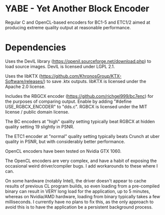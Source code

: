 YABE - Yet Another Block Encoder
================================

Regular C and OpenCL-based encoders for BC1-5 and ETC1/2 aimed at producing extreme quality output at reasonable performance.

Dependencies
============

Uses the DevIL library (https://openil.sourceforge.net/download.php) to load source images. DevIL is licensed under LGPL 2.1.

Uses the libKTX (https://github.com/KhronosGroup/KTX-Software/releases/) to save .ktx outputs. libKTX is licensed under the Apache 2.0 license.

Includes the RBGCX encoder (https://github.com/richgel999/bc7enc) for the purposes of comparing output. Enable by adding 
"#define USE_RGBCX_ENCODER" to "dds.c". RGBCX is licensed under the MIT license / public domain license.

The BC encoders at "high" quality setting typically beat RGBCX at hidden quality setting 19 slightly in PSNR.

The ETC1 encoder at "normal" quality setting typically beats Crunch at uber quality in PSNR, but with considerably better 
performance.

OpenCL encoders have been tested on Nvidia GTX 1060.

The OpenCL encoders are very complex, and have a habit of exposing the occasional weird driver/compiler bugs. I add workarounds
to these where I can.

On some hardware (notably Intel), the driver doesn't appear to cache results of previous CL program builds, so even loading 
from a pre-compiled binary can result in VERY long load for the application, up to 5 minutes, whereas on Nvidia/AMD hardware, 
loading from binary typically takes a few milliseconds. I currently have no plans to fix this, as the only approach to avoid 
this is to have the application be a persistent background process.
